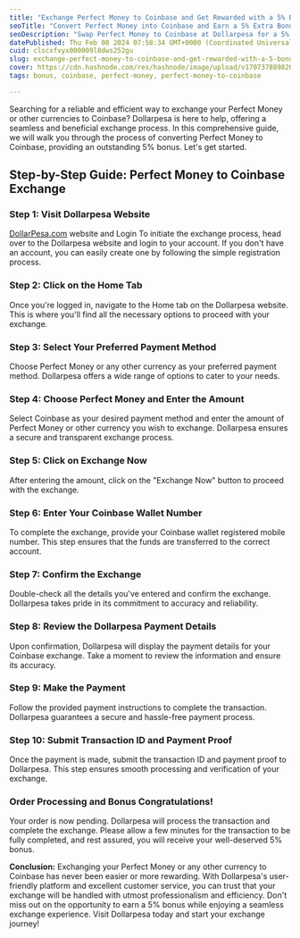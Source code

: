 ```yaml
---
title: "Exchange Perfect Money to Coinbase and Get Rewarded with a 5% Bonus!"
seoTitle: "Convert Perfect Money into Coinbase and Earn a 5% Extra Bonus!"
seoDescription: "Swap Perfect Money to Coinbase at Dollarpesa for a 5% bonus, smooth experience, and top-notch support. Try now!"
datePublished: Thu Feb 08 2024 07:58:34 GMT+0000 (Coordinated Universal Time)
cuid: clscxfvyx000009l8dws252gu
slug: exchange-perfect-money-to-coinbase-and-get-rewarded-with-a-5-bonus
cover: https://cdn.hashnode.com/res/hashnode/image/upload/v1707378898204/42df8bac-85ed-48e6-9895-ec64bac316a7.jpeg
tags: bonus, coinbase, perfect-money, perfect-money-to-coinbase

---
```


Searching for a reliable and efficient way to exchange your Perfect Money or other currencies to Coinbase? Dollarpesa is here to help, offering a seamless and beneficial exchange process. In this comprehensive guide, we will walk you through the process of converting Perfect Money to Coinbase, providing an outstanding 5% bonus. Let's get started.

## Step-by-Step Guide: **Perfect Money to Coinbase Exchange**

### Step 1: Visit **Dollarpesa** Website

[DollarPesa.com](http://dollarpesa.com/) website and Login To initiate the exchange process, head over to the Dollarpesa website and login to your account. If you don't have an account, you can easily create one by following the simple registration process.

### Step 2: Click on the Home Tab

Once you're logged in, navigate to the Home tab on the Dollarpesa website. This is where you'll find all the necessary options to proceed with your exchange.

### Step 3: Select Your Preferred Payment Method

Choose Perfect Money or any other currency as your preferred payment method. Dollarpesa offers a wide range of options to cater to your needs.

### Step 4: Choose Perfect Money and Enter the Amount

Select Coinbase as your desired payment method and enter the amount of Perfect Money or other currency you wish to exchange. Dollarpesa ensures a secure and transparent exchange process.

### Step 5: Click on Exchange Now

After entering the amount, click on the "Exchange Now" button to proceed with the exchange.

### Step 6: Enter Your Coinbase Wallet Number

To complete the exchange, provide your Coinbase wallet registered mobile number. This step ensures that the funds are transferred to the correct account.

### Step 7: Confirm the Exchange

Double-check all the details you've entered and confirm the exchange. Dollarpesa takes pride in its commitment to accuracy and reliability.

### Step 8: Review the Dollarpesa Payment Details

Upon confirmation, Dollarpesa will display the payment details for your Coinbase exchange. Take a moment to review the information and ensure its accuracy.

### Step 9: Make the Payment

Follow the provided payment instructions to complete the transaction. Dollarpesa guarantees a secure and hassle-free payment process.

### Step 10: Submit Transaction ID and Payment Proof

Once the payment is made, submit the transaction ID and payment proof to Dollarpesa. This step ensures smooth processing and verification of your exchange.

### Order Processing and Bonus Congratulations!

Your order is now pending. Dollarpesa will process the transaction and complete the exchange. Please allow a few minutes for the transaction to be fully completed, and rest assured, you will receive your well-deserved 5% bonus.

**Conclusion:** Exchanging your Perfect Money or any other currency to Coinbase has never been easier or more rewarding. With Dollarpesa's user-friendly platform and excellent customer service, you can trust that your exchange will be handled with utmost professionalism and efficiency. Don't miss out on the opportunity to earn a 5% bonus while enjoying a seamless exchange experience. Visit Dollarpesa today and start your exchange journey!